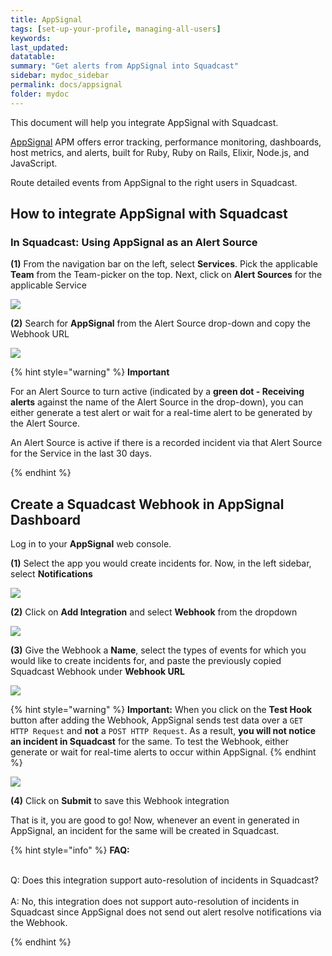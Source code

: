 ```yaml
---
title: AppSignal
tags: [set-up-your-profile, managing-all-users]
keywords: 
last_updated: 
datatable: 
summary: "Get alerts from AppSignal into Squadcast"
sidebar: mydoc_sidebar
permalink: docs/appsignal
folder: mydoc
---
```


This document will help you integrate AppSignal with Squadcast.

[AppSignal](https://www.appsignal.com/) APM offers error tracking, performance monitoring, dashboards, host metrics, and alerts, built for Ruby, Ruby on Rails, Elixir, Node.js, and JavaScript.

Route detailed events from AppSignal to the right users in Squadcast.

## How to integrate AppSignal with Squadcast

### In Squadcast: Using AppSignal as an Alert Source

**(1)** From the navigation bar on the left, select **Services**. Pick the applicable **Team** from the Team-picker on the top. Next, click on **Alert Sources** for the applicable Service

![](../../.gitbook/assets/alert\_source\_1.png)

**(2)** Search for **AppSignal** from the Alert Source drop-down and copy the Webhook URL

![](../../.gitbook/assets/appsignal\_1.png)

{% hint style="warning" %} 
<b>Important</b>
<p>For an Alert Source to turn active (indicated by a <b>green dot - Receiving alerts</b> against the name of the Alert Source in the drop-down), you can either generate a test alert or wait for a real-time alert to be generated by the Alert Source.</p>
<p>An Alert Source is active if there is a recorded incident via that Alert Source for the Service in the last 30 days.</p>
{% endhint %}

## Create a Squadcast Webhook in AppSignal Dashboard

Log in to your **AppSignal** web console.

**(1)** Select the app you would create incidents for. Now, in the left sidebar, select **Notifications**

![](../../.gitbook/assets/appsignal\_2.png)

**(2)** Click on **Add Integration** and select **Webhook** from the dropdown

![](../../.gitbook/assets/appsignal\_3.png)

**(3)** Give the Webhook a **Name**, select the types of events for which you would like to create incidents for, and paste the previously copied Squadcast Webhook under **Webhook URL**

![](../../.gitbook/assets/appsignal\_4.png)

{% hint style="warning" %} 
**Important:**
When you click on the **Test Hook** button after adding the Webhook, AppSignal sends test data over a `GET HTTP Request` and **not** a `POST HTTP Request`. As a result, **you will not notice an incident in Squadcast** for the same. To test the Webhook, either generate or wait for real-time alerts to occur within AppSignal.
{% endhint %}

![](../../.gitbook/assets/appsignal\_5.png)

**(4)** Click on **Submit** to save this Webhook integration

That is it, you are good to go! Now, whenever an event in generated in AppSignal, an incident for the same will be created in Squadcast.

{% hint style="info" %} 
<b>FAQ:</b>
<br/><br/><p>Q: Does this integration support auto-resolution of incidents in Squadcast?<br/><br/>
A: No, this integration does not support auto-resolution of incidents in Squadcast since AppSignal does not send out alert resolve notifications via the Webhook.</p>
{% endhint %}